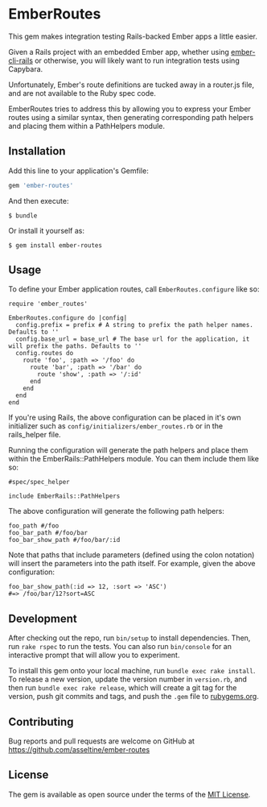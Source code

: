 # EmberRoutes

This gem makes integration testing Rails-backed Ember apps a little easier.

Given a Rails project with an embedded Ember app, whether using [ember-cli-rails](https://github.com/rwz/ember-cli-rails) or otherwise, you will likely want to run integration tests using Capybara.  

Unfortunately, Ember's route definitions are tucked away in a router.js file, and are not available to the Ruby spec code.

EmberRoutes tries to address this by allowing you to express your Ember routes using a similar syntax, then generating corresponding path helpers and placing them within a PathHelpers module.

## Installation

Add this line to your application's Gemfile:

```ruby
gem 'ember-routes'
```

And then execute:

    $ bundle

Or install it yourself as:

    $ gem install ember-routes

## Usage

To define your Ember application routes, call `EmberRoutes.configure` like so:

```
require 'ember_routes'

EmberRoutes.configure do |config|
  config.prefix = prefix # A string to prefix the path helper names.  Defaults to ''
  config.base_url = base_url # The base url for the application, it will prefix the paths. Defaults to ''
  config.routes do
    route 'foo', :path => '/foo' do
      route 'bar', :path => '/bar' do
        route 'show', :path => '/:id'
      end
    end
  end
end
```

If you're using Rails, the above configuration can be placed in it's own initializer such as `config/initializers/ember_routes.rb` or in the rails_helper file.

Running the configuration will generate the path helpers and place them within the EmberRails::PathHelpers module.  You can them include them like so:

```
#spec/spec_helper

include EmberRails::PathHelpers

```

The above configuration will generate the following path helpers:

```
foo_path #/foo
foo_bar_path #/foo/bar
foo_bar_show_path #/foo/bar/:id
```

Note that paths that include parameters (defined using the colon notation) will insert the parameters into
the path itself.  For example, given the above configuration:

```
foo_bar_show_path(:id => 12, :sort => 'ASC')
#=> /foo/bar/12?sort=ASC
```

## Development

After checking out the repo, run `bin/setup` to install dependencies. Then, run `rake rspec` to run the tests. You can also run `bin/console` for an interactive prompt that will allow you to experiment.

To install this gem onto your local machine, run `bundle exec rake install`. To release a new version, update the version number in `version.rb`, and then run `bundle exec rake release`, which will create a git tag for the version, push git commits and tags, and push the `.gem` file to [rubygems.org](https://rubygems.org).

## Contributing

Bug reports and pull requests are welcome on GitHub at https://github.com/asseltine/ember-routes


## License

The gem is available as open source under the terms of the [MIT License](http://opensource.org/licenses/MIT).
